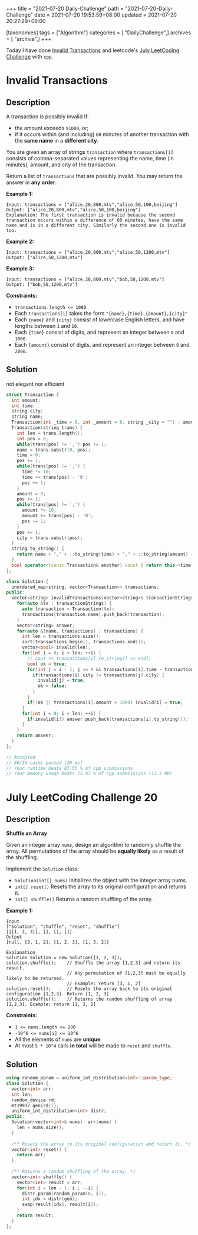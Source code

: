 +++
title = "2021-07-20 Daily-Challenge"
path = "2021-07-20-Daily-Challenge"
date = 2021-07-20 19:53:59+08:00
updated = 2021-07-20 20:27:29+08:00

[taxonomies]
tags = ["Algorithm"]
categories = [ "DailyChallenge",]
archives = [ "archive",]
+++

Today I have done [Invalid Transactions](https://leetcode.com/problems/invalid-transactions/description/) and leetcode's [July LeetCoding Challenge](https://leetcode.com/explore/challenge/card/july-leetcoding-challenge-2021/610/week-3-july-15th-july-21st/3820/) with `cpp`.

<!-- more -->

# Invalid Transactions

## Description

A transaction is possibly invalid if:

- the amount exceeds `$1000`, or;
- if it occurs within (and including) `60` minutes of another transaction with the **same name** in a **different city**.

You are given an array of strings `transaction` where `transactions[i]` consists of comma-separated values representing the name, time (in minutes), amount, and city of the transaction.

Return a list of `transactions` that are possibly invalid. You may return the answer in **any order**.

 

**Example 1:**

```
Input: transactions = ["alice,20,800,mtv","alice,50,100,beijing"]
Output: ["alice,20,800,mtv","alice,50,100,beijing"]
Explanation: The first transaction is invalid because the second transaction occurs within a difference of 60 minutes, have the same name and is in a different city. Similarly the second one is invalid too.
```

**Example 2:**

```
Input: transactions = ["alice,20,800,mtv","alice,50,1200,mtv"]
Output: ["alice,50,1200,mtv"]
```

**Example 3:**

```
Input: transactions = ["alice,20,800,mtv","bob,50,1200,mtv"]
Output: ["bob,50,1200,mtv"]
```

 

**Constraints:**

- `transactions.length <= 1000`
- Each `transactions[i]` takes the form `"{name},{time},{amount},{city}"`
- Each `{name}` and `{city}` consist of lowercase English letters, and have lengths between `1` and `10`.
- Each `{time}` consist of digits, and represent an integer between `0` and `1000`.
- Each `{amount}` consist of digits, and represent an integer between `0` and `2000`.

## Solution

not elegant nor efficient

``` cpp
struct Transaction {
  int amount;
  int time;
  string city;
  string name;
  Transaction(int _time = 0, int _amount = 0, string _city = "") : amount(_amount), time(_time), city(_city) {}
  Transaction(string trans) {
    int len = trans.length();
    int pos = 0;
    while(trans[pos] != ',') pos += 1;
    name = trans.substr(0, pos);
    time = 0;
    pos += 1;
    while(trans[pos] != ',') {
      time *= 10;
      time += trans[pos] - '0';
      pos += 1;
    }
    amount = 0;
    pos += 1;
    while(trans[pos] != ',') {
      amount *= 10;
      amount += trans[pos] - '0';
      pos += 1;
    }
    pos += 1;
    city = trans.substr(pos);
  }
  string to_string() {
    return name + "," + ::to_string(time) + "," + ::to_string(amount) + "," + city;
  }
  bool operator<(const Transaction& another) const { return this->time < another.time; }
};

class Solution {
  unordered_map<string, vector<Transaction>> transactions;
public:
  vector<string> invalidTransactions(vector<string>& transactionStrings) {
    for(auto &tx : transactionStrings) {
      auto transaction = Transaction(tx);
      transactions[transaction.name].push_back(transaction);
    }
    vector<string> answer;
    for(auto &[name, transactions] : transactions) {
      int len = transactions.size();
      sort(transactions.begin(), transactions.end());
      vector<bool> invalid(len);
      for(int i = 0; i < len; ++i) {
        // cout << transactions[i].to_string() << endl;
        bool ok = true;
        for(int j = i - 1; j >= 0 && transactions[i].time - transactions[j].time <= 60; --j) {
          if(transactions[i].city != transactions[j].city) {
            invalid[j] = true;
            ok = false;
          }
        }
        if(!ok || transactions[i].amount > 1000) invalid[i] = true;
      }
      for(int i = 0; i < len; ++i) {
        if(invalid[i]) answer.push_back(transactions[i].to_string());
      }
    }
    return answer;
  }
};

// Accepted
// 36/36 cases passed (20 ms)
// Your runtime beats 87.55 % of cpp submissions
// Your memory usage beats 75.97 % of cpp submissions (13.3 MB)
```

# July LeetCoding Challenge 20

## Description

**Shuffle an Array**

Given an integer array `nums`, design an algorithm to randomly shuffle the array. All permutations of the array should be **equally likely** as a result of the shuffling.

Implement the `Solution` class:

- `Solution(int[] nums)` Initializes the object with the integer array nums.
- `int[] reset()` Resets the array to its original configuration and returns it.
- `int[] shuffle()` Returns a random shuffling of the array.

 

**Example 1:**

```
Input
["Solution", "shuffle", "reset", "shuffle"]
[[[1, 2, 3]], [], [], []]
Output
[null, [3, 1, 2], [1, 2, 3], [1, 3, 2]]

Explanation
Solution solution = new Solution([1, 2, 3]);
solution.shuffle();    // Shuffle the array [1,2,3] and return its result.
                       // Any permutation of [1,2,3] must be equally likely to be returned.
                       // Example: return [3, 1, 2]
solution.reset();      // Resets the array back to its original configuration [1,2,3]. Return [1, 2, 3]
solution.shuffle();    // Returns the random shuffling of array [1,2,3]. Example: return [1, 3, 2]
```

 

**Constraints:**

- `1 <= nums.length <= 200`
- `-10^6 <= nums[i] <= 10^6`
- All the elements of `nums` are **unique**.
- At most `5 * 10^4` calls **in total** will be made to `reset` and `shuffle`.

## Solution

``` cpp
using random_param = uniform_int_distribution<int>::param_type;
class Solution {
  vector<int> arr;
  int len;
  random_device rd;
  mt19937 gen{rd()};
  uniform_int_distribution<int> distr;
public:
  Solution(vector<int>& nums): arr(nums) {
    len = nums.size();
  }
  
  /** Resets the array to its original configuration and return it. */
  vector<int> reset() {
    return arr;
  }
  
  /** Returns a random shuffling of the array. */
  vector<int> shuffle() {
    vector<int> result = arr;
    for(int i = len - 1; i ; --i) {
      distr.param(random_param(0, i));
      int idx = distr(gen);
      swap(result[idx], result[i]);
    }
    return result;
  }
};
```

